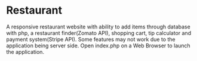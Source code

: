 # Restaurant
A responsive restaurant website with ability to add items through database with php, a restaurant finder(Zomato API), shopping cart, tip calculator and payment system(Stripe API).
Some features may not work due to the application being server side.
Open index.php on a Web Browser to launch the application.
